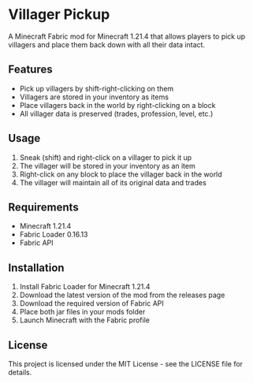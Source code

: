 # Villager Pickup

A Minecraft Fabric mod for Minecraft 1.21.4 that allows players to pick up villagers and place them back down with all their data intact.

## Features

- Pick up villagers by shift-right-clicking on them
- Villagers are stored in your inventory as items
- Place villagers back in the world by right-clicking on a block
- All villager data is preserved (trades, profession, level, etc.)

## Usage

1. Sneak (shift) and right-click on a villager to pick it up
2. The villager will be stored in your inventory as an item
3. Right-click on any block to place the villager back in the world
4. The villager will maintain all of its original data and trades

## Requirements

- Minecraft 1.21.4
- Fabric Loader 0.16.13
- Fabric API

## Installation

1. Install Fabric Loader for Minecraft 1.21.4
2. Download the latest version of the mod from the releases page
3. Download the required version of Fabric API
4. Place both jar files in your mods folder
5. Launch Minecraft with the Fabric profile

## License

This project is licensed under the MIT License - see the LICENSE file for details.
